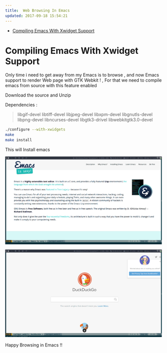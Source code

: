 ```yaml
---
title:  Web Browsing In Emacs
updated: 2017-09-18 15:54:21
---
```




- [Compiling Emacs With Xwidget Support](#orgcfb084f)


<a id="orgcfb084f"></a>

# Compiling Emacs With Xwidget Support

Only time i need to get away from my Emacs is to browse , and now Emacs support to render Web page with GTK Webkit ! , For that we need to compile emacs from source with this feature enabled

Download the source and Unzip

Dependencies :

> 
> 
> libgif-devel libtiff-devel libjpeg-devel libxpm-devel libgnutls-devel libpng-devel libncurses-devel libgtk3-drivel libwebkitgtk3.0-devel

```sh
./configure --with-xwidgets
make
make install
```

This will Install emacs

![img](/assets/img/emacs-webbrowsing/screenshot_2017-09-18_15-49-01.png)

![img](/assets/img/emacs-webbrowsing/screenshot_2017-09-18_15-49-59.png)


Happy Browsing in Emacs !!

